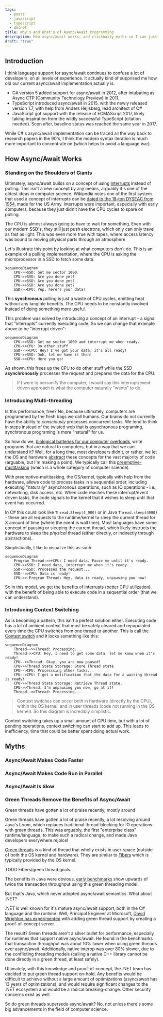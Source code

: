 ```yaml
---
tags:
  - posts
  - javascript
  - typescript
  - dotnet
title: Why's and What's of Async/Await Programming
description: How async/await works, and clickbaity myths so I can justify writing actually useful stuff.
draft: "true"
---
```

## Introduction

I think language support for async/await continues to confuse a lot of developers, on all levels of experience. It actually kind of supprised me how old our current async/await implementation actually is.

- C# version 5 added support for async/await in 2012, after intubating as Async CTP (Community Technology Preview) in 2011.
- TypeScript introduced async/await in 2015, with the newly released version 1.7, with help from Anders Hejlsberg, lead architect of C#
- JavaScript got support with the release of ECMAScript 2017, likely taking inspiration from the wildly successful TypeScript (citation needed). Soon after, baseline status was reached the same year in 2017.

While C#'s async/await implementation can be traced all the way back to research papers in the 90's, I think the modern syntax iteration is much more important to concentrate on (which helps to avoid a language war).

## How Async/Await Works

### Standing on the Shoulders of Giants

Ultimately, async/await builds on a concept of using [interrupts](https://en.wikipedia.org/wiki/Interrupt) instead of polling. This isn't a new concept by any means, arguably it's one of the oldest ideas in computer science. Wikipedia notes one of the first system that used a concept of interrupts can be [dated to the 18-ton DYSEAC from 1954](https://en.wikipedia.org/wiki/Interrupt#History), made for the US Army. Interrupts were important, especially with early computers, because they just didn't have the CPU cycles to spare on polling.

The CPU is almost always going to have to wait for something. Even with our modern SSD's, they still just push electrons, which only can only travel as fast as light. This was even more true with tapes, where access latency was bound to moving physical parts through an atmosphere.

Let's illustrate this point by looking at what computers _don't_ do. This is an example of a polling implementation, where the CPU is asking the microprocessor in a SSD to fetch some data.

```mermaid
sequenceDiagram
    CPU->>SSD: Get me sector 1000.
    CPU->>SSD: Are you done yet?
    CPU->>SSD: Are you done yet?
    CPU->>SSD: Are you done yet?
    SSD->>CPU: Yep, here's your data!
```

This **synchronous** polling is just a waste of CPU cycles, emitting heat without any tangible benefits. The CPU needs to be constantly involved instead of doing something more useful.

This problem was solved by introducing a concept of an interrupt - a signal that "interrupts" currently executing code. So we can change that example above to be "interrupt driven":

```mermaid
sequenceDiagram
    CPU->>SSD: Get me sector 1000 and interrupt me when ready.
    CPU->>CPU: Do other stuff.
    SSD-->>CPU: Hey! I've got your data, it's all ready!
    CPU->>SSD: Ooh, let me have it then!
    SSD->>CPU: Here you go!
```

As shown, this frees up the CPU to do other stuff while the SSD **asynchronously** processes the request and prepares the data for the CPU.

> If I were to personify the computer, I would say this interrupt/event driven approach is what the computer naturally "wants" to do.

### Introducing Multi-threading

Is this performance, free? No, because ultimately, computers are programmed by the flesh bags we call humans. Our brains do not currently have the ability to _consciously_ processes concurrent tasks. We tend to think in steps instead of the twisted web that is asynchronous programing, synchronous programing is more "natural" for us.

So how do we, [biological batteries for our computer overloads](https://en.wikipedia.org/wiki/The_Matrix), write programs that are natural to computers, but in a way that we can understand it? Well, for a long time, most developers didn't, or rather, we let the OS and hardware [abstract](https://en.wikipedia.org/wiki/Abstraction_(computer_science)) these concepts for the vast majority of code (arguable, but I'm making a point). We typically call this [preemptive-multitasking](https://en.wikipedia.org/wiki/Preemption_(computing)#Preemptive_multitasking) (which is a whole category of computer science).

With preemptive-multitasking, the OS/kernel, typically with help from the hardware, allows code to process tasks in a sequential order, including executing "naturally" asynchronous operations, such as IO operations - i.e., networking, disk access, etc. When code reaches these interrupt/event driven tasks, the code signals to the kernel that it wishes to sleep until that event has occurred.

In C# this could look like `Thread.Sleep(4_000)` or in Java `Thread.sleep(4000)` - these are all requests to the runtime/kernel to sleep the current thread for X amount of time (where the event is wall time). Most languages have some concept of pausing or sleeping the current thread, which likely instructs the hardware to sleep the _physical_ thread (either directly, or indirectly through abstractions).

Simplistically, I like to visualize this as such:

```mermaid
sequenceDiagram
    Program Thread->>+CPU: I need data. Pause me until it's ready.
    CPU->>SSD: I need data, interrupt me when it's ready.
    SSD->>SSD: Processes the request...
    SSD-->>CPU: Data is ready!
    CPU->>-Program Thread: Hey, data is ready, unpausing you now!
```

So in this model, we get the benefits of interrupts (better CPU utilization), with the benefit of being able to execute code in a sequential order (that we can understand).

### Introducing Context Switching

As is becoming a pattern, this isn't a perfect solution either. Executing code has a lot of ambient context that must be safely cleared and repopulated every time the CPU switches from one thread to another. This is call the [Context switch](https://en.wikipedia.org/wiki/Context_switch) and it looks something like this:

```mermaid
sequenceDiagram
    Thread-->>Thread: Processing...
    Thread->>CPU: Hey, I need to get some data, let me know when it's ready!
    CPU-->>Thread: Okay, you are now paused!
    CPU->>Thread State Storage: Store Thread state
    CPU-->CPU: Processsing other tasks...
    CPU-->CPU: I got a notification that the data for a waiting thread is ready!
    CPU->>Thread State Storage: Retrieve Thread state.
    CPU->>Thread: I'm unpausing you now, go at it! 
    Thread-->>Thread: Processing...

```

> Context switches can occur both in hardware (directly by the CPU), within the OS kernel, and in user threads (code not running in the OS kernel). So this diagram is incredibly simplistic.

Context switching takes up a small amount of CPU time, but with a lot of pending operations, context switching can start to add up. This leads to inefficiency, time that could be better spent doing actual work.

## Myths

### Async/Await Makes Code Faster

### Async/Await Makes Code Run in Parallel

### Async/Await Is Slow

### Green Threads Remove the Benefits of Async/Await

Green threads have gotten a lot of praise recently, mostly around

Green threads have gotten a lot of praise recently, a lot resolving around Java's Loom, which replaces traditional thread-blocking for IO operations with green threads. This was arguably, the first "enterprise class" runtime/language, to make such a radical change, and made Java developers everywhere rejoice!

[Green threads](https://en.wikipedia.org/wiki/Green_thread) is a kind of thread that wholly exists in user-space (outside of both the OS kernel and hardware). They are similar to [Fibers](https://en.wikipedia.org/wiki/Fiber_(computer_science)) which is typically provided by the OS kernel.

TODO Fibers/green thread goals.

The benefits in Java were obvious, [early benchmarks](https://github.com/ebarlas/project-loom-comparison) show upwards of twice the transaction throughput using this green threading model.

But that's Java, which never adopted async/await semantics. What about .NET?

.NET is well known for it's mature async/await support, both in the C# language and the runtime. Well, Principal Engineer at Microsoft, [David Wrighton has experimented](https://github.com/dotnet/runtimelab/issues/2398) with adding green thread support by creating a proof-of-concept server.

The result? Green threads aren't a silver bullet for performance, especially for runtimes that support native async/await. He found in the benchmarks that transaction throughput was about 10% lower when using green threads over async/await. Additionally, native interop was over 80% slower, due to the conflicting threading models (calling a native C++ library cannot be done directly in a green thread, at least safely).

Ultimately, with this knowledge and proof-of-concept, the .NET team has decided to put green thread support on-hold. Any benefits would be difficult to achieve without a large amount of optimizations (async/await has 13 years of optimizations), and would require significant changes to the .NET ecosystem and would be a radical breaking-change. Other security concerns exist as well.

So do green threads supersede async/await? No, not unless there's some big advancements in the field of computer science.
